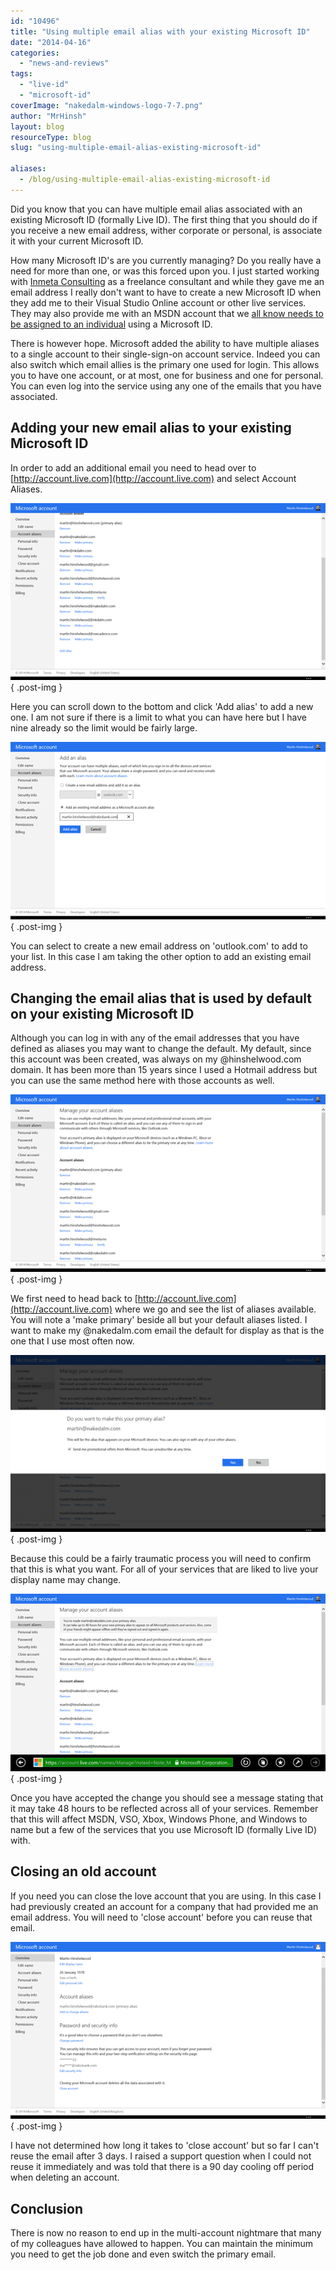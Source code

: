 ```yaml
---
id: "10496"
title: "Using multiple email alias with your existing Microsoft ID"
date: "2014-04-16"
categories:
  - "news-and-reviews"
tags:
  - "live-id"
  - "microsoft-id"
coverImage: "nakedalm-windows-logo-7-7.png"
author: "MrHinsh"
layout: blog
resourceType: blog
slug: "using-multiple-email-alias-existing-microsoft-id"

aliases:
  - /blog/using-multiple-email-alias-existing-microsoft-id
---
```


Did you know that you can have multiple email alias associated with an existing Microsoft ID (formally Live ID). The first thing that you should do if you receive a new email address, wither corporate or personal, is associate it with your current Microsoft ID.

How many Microsoft ID's are you currently managing? Do you really have a need for more than one, or was this forced upon you. I just started working with [Inmeta Consulting](http://inmeta.no) as a freelance consultant and while they gave me an email address I really don't want to have to create a new Microsoft ID when they add me to their Visual Studio Online account or other live services. They may also provide me with an MSDN account that we [all know needs to be assigned to an individual](http://nkdagility.com/do-you-want-visual-studio-ultimate-for-free-do-you-have-msdn/) using a Microsoft ID.

There is however hope. Microsoft added the ability to have multiple aliases to a single account to their single-sign-on account service. Indeed you can also switch which email allies is the primary one used for login. This allows you to have one account, or at most, one for business and one for personal. You can even log into the service using any one of the emails that you have associated.

## Adding your new email alias to your existing Microsoft ID

In order to add an additional email you need to head over to [http://account.live.com](http://account.live.com) and select Account Aliases.

![](images/041614_1219_Usingmultip1-1-1.png)
{ .post-img }

Here you can scroll down to the bottom and click 'Add alias' to add a new one. I am not sure if there is a limit to what you can have here but I have nine already so the limit would be fairly large.

![](images/041614_1219_Usingmultip2-2-2.png)
{ .post-img }

You can select to create a new email address on 'outlook.com' to add to your list. In this case I am taking the other option to add an existing email address.

## Changing the email alias that is used by default on your existing Microsoft ID

Although you can log in with any of the email addresses that you have defined as aliases you may want to change the default. My default, since this account was been created, was always on my @hinshelwood.com domain. It has been more than 15 years since I used a Hotmail address but you can use the same method here with those accounts as well.

![](images/041614_1219_Usingmultip3-3-3.png)
{ .post-img }

We first need to head back to [http://account.live.com](http://account.live.com) where we go and see the list of aliases available. You will note a 'make primary' beside all but your default aliases listed. I want to make my @nakedalm.com email the default for display as that is the one that I use most often now.

![](images/041614_1219_Usingmultip4-4-4.png)
{ .post-img }

Because this could be a fairly traumatic process you will need to confirm that this is what you want. For all of your services that are liked to live your display name may change.

![](images/041614_1219_Usingmultip5-5-5.png)
{ .post-img }

Once you have accepted the change you should see a message stating that it may take 48 hours to be reflected across all of your services. Remember that this will affect MSDN, VSO, Xbox, Windows Phone, and Windows to name but a few of the services that you use Microsoft ID (formally Live ID) with.

## Closing an old account

If you need you can close the love account that you are using. In this case I had previously created an account for a company that had provided me an email address. You will need to 'close account' before you can reuse that email.

![](images/041614_1219_Usingmultip6-6-6.png)
{ .post-img }

I have not determined how long it takes to 'close account' but so far I can't reuse the email after 3 days. I raised a support question when I could not reuse it immediately and was told that there is a 90 day cooling off period when deleting an account.

## Conclusion

There is now no reason to end up in the multi-account nightmare that many of my colleagues have allowed to happen. You can maintain the minimum you need to get the job done and even switch the primary email.

